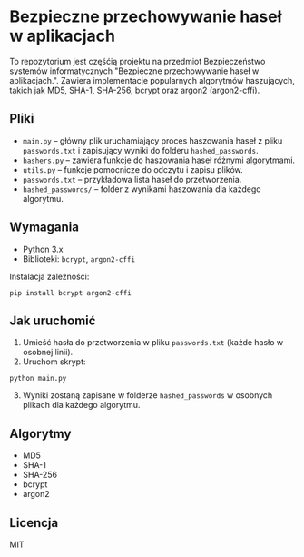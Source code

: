 # Bezpieczne przechowywanie haseł w aplikacjach

To repozytorium jest częśćią projektu na przedmiot Bezpieczeństwo systemów informatycznych "Bezpieczne przechowywanie haseł w aplikacjach.". Zawiera implementacje popularnych algorytmów haszujących, takich jak MD5, SHA-1, SHA-256, bcrypt oraz argon2 (argon2-cffi).

## Pliki

- `main.py` – główny plik uruchamiający proces haszowania haseł z pliku `passwords.txt` i zapisujący wyniki do folderu `hashed_passwords`.
- `hashers.py` – zawiera funkcje do haszowania haseł różnymi algorytmami.
- `utils.py` – funkcje pomocnicze do odczytu i zapisu plików.
- `passwords.txt` – przykładowa lista haseł do przetworzenia.
- `hashed_passwords/` – folder z wynikami haszowania dla każdego algorytmu.

## Wymagania

- Python 3.x
- Biblioteki: `bcrypt`, `argon2-cffi`

Instalacja zależności:

```
pip install bcrypt argon2-cffi
```

## Jak uruchomić

1. Umieść hasła do przetworzenia w pliku `passwords.txt` (każde hasło w osobnej linii).
2. Uruchom skrypt:

```
python main.py
```

3. Wyniki zostaną zapisane w folderze `hashed_passwords` w osobnych plikach dla każdego algorytmu.

## Algorytmy

- MD5
- SHA-1
- SHA-256
- bcrypt
- argon2

## Licencja

MIT
